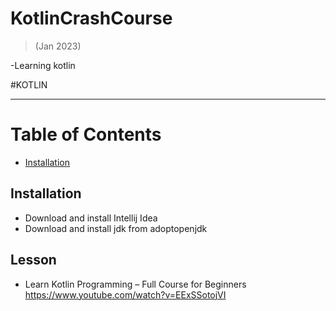 # KotlinCrashCourse
>(Jan 2023)

-Learning kotlin 

#KOTLIN

---

# Table of Contents 
- [Installation](#installation)

## Installation
- Download and install Intellij Idea
- Download and install jdk from adoptopenjdk


## Lesson
- Learn Kotlin Programming – Full Course for Beginners
https://www.youtube.com/watch?v=EExSSotojVI

